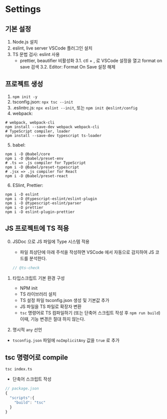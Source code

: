 # Settings

## 기본 설정

1. Node.js 설치
2. eslint, live server VSCode 플러그인 설치
3. TS 문법 검사: eslint 사용
   - prettier, beautifier 비활성화
     3.1. ctl + , 로 VSCode 설정을 열고 format on save 검색
     3.2. Editor: Format On Save 설정 해제

## 프로젝트 생성

1. `npm init -y`
2. tsconfig.json: `npx tsc --init`
3. .eslintrc.js: `npx eslint --init`, 또는 `npm init @eslint/config`
4. webpack:

```shell
# webpack, webpack-cli
npm install --save-dev webpack webpack-cli
# TypeScript compiler, loader
npm install --save-dev typescript ts-loader
```

5. babel:

```shell
npm i -D @babel/core
npm i -D @babel/preset-env
# .ts => .js compiler for TypeScript
npm i -D @babel/preset-typescript
# .jsx => .js compiler for React
npm i -D @babel/preset-react
```

6. ESlint, Prettier:

```shell
npm i -D eslint
npm i -D @typescript-eslint/eslint-plugin
npm i -D @typescript-eslint/parser
npm i -D prettier
npm i -D eslint-plugin-prettier
```

## JS 프로젝트에 TS 적용

0. JSDoc 으로 JS 파일에 Type 시스템 적용

   - 파일 최상단에 아래 주석을 작성하면 VSCode 에서 자동으로 감지하여 JS 코드를 분석한다.

   ```js
   // @ts-check
   ```

1. 타입스크립트 기본 환경 구성

   - NPM init
   - TS 라이브러리 설치
   - TS 설정 파일 tsconfig.json 생성 및 기본값 추가
   - JS 파일을 TS 파일로 확장자 변환
   - `tsc` 명령어로 TS 컴파일하기
     (또는 단축어 스크립트 작성 후 `npm run build`)
     이때, 기능 변경은 절대 하지 않는다.

2. 명시적 `any` 선언

- `tsconfig.json` 파일에 `noImplicitAny` 값을 `true` 로 추가

## tsc 명령어로 compile

```shell
tsc index.ts
```

- 단축어 스크립트 작성

```js
// package.json
{
  "scripts":{
    "build": "tsc"
  }
}
```
